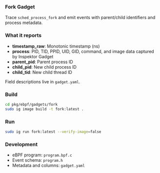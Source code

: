 ### Fork Gadget

Trace `sched_process_fork` and emit events with parent/child identifiers and process metadata.

### What it reports
- **timestamp_raw**: Monotonic timestamp (ns)
- **process**: PID, TID, PPID, UID, GID, command, and image data captured by Inspektor Gadget
- **parent_pid**: Parent process ID
- **child_pid**: New child process ID
- **child_tid**: New child thread ID

Field descriptions live in `gadget.yaml`.

### Build
```bash
cd pkg/ebpf/gadgets/fork
sudo ig image build -t fork:latest .
```

### Run
```bash
sudo ig run fork:latest --verify-image=false
```

### Development
- eBPF program: `program.bpf.c`
- Event schema: `program.h`
- Metadata and columns: `gadget.yaml`

